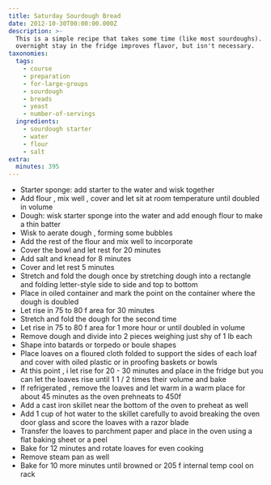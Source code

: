 ```yaml
---
title: Saturday Sourdough Bread
date: 2012-10-30T00:00:00.000Z
description: >-
  This is a simple recipe that takes some time (like most sourdoughs).  an
  overnight stay in the fridge improves flavor, but isn't necessary.
taxonomies:
  tags:
    - course
    - preparation
    - for-large-groups
    - sourdough
    - breads
    - yeast
    - number-of-servings
  ingredients:
    - sourdough starter
    - water
    - flour
    - salt
extra:
  minutes: 395
---
```

 - Starter sponge: add starter to the water and wisk together
 - Add flour , mix well , cover and let sit at room temperature until doubled in volume
 - Dough: wisk starter sponge into the water and add enough flour to make a thin batter
 - Wisk to aerate dough , forming some bubbles
 - Add the rest of the flour and mix well to incorporate
 - Cover the bowl and let rest for 20 minutes
 - Add salt and knead for 8 minutes
 - Cover and let rest 5 minutes
 - Stretch and fold the dough once by stretching dough into a rectangle and folding letter-style side to side and top to bottom
 - Place in oiled container and mark the point on the container where the dough is doubled
 - Let rise in 75 to 80 f area for 30 minutes
 - Stretch and fold the dough for the second time
 - Let rise in 75 to 80 f area for 1 more hour or until doubled in volume
 - Remove dough and divide into 2 pieces weighing just shy of 1 lb each
 - Shape into batards or torpedo or boule shapes
 - Place loaves on a floured cloth folded to support the sides of each loaf and cover with oiled plastic or in proofing baskets or bowls
 - At this point , i let rise for 20 - 30 minutes and place in the fridge but you can let the loaves rise until 1 1 / 2 times their volume and bake
 - If refrigerated , remove the loaves and let warm in a warm place for about 45 minutes as the oven prehneats to 450f
 - Add a cast iron skillet near the bottom of the oven to preheat as well
 - Add 1 cup of hot water to the skillet carefully to avoid breaking the oven door glass and score the loaves with a razor blade
 - Transfer the loaves to parchment paper and place in the oven using a flat baking sheet or a peel
 - Bake for 12 minutes and rotate loaves for even cooking
 - Remove steam pan as well
 - Bake for 10 more minutes until browned or 205 f internal temp cool on rack
